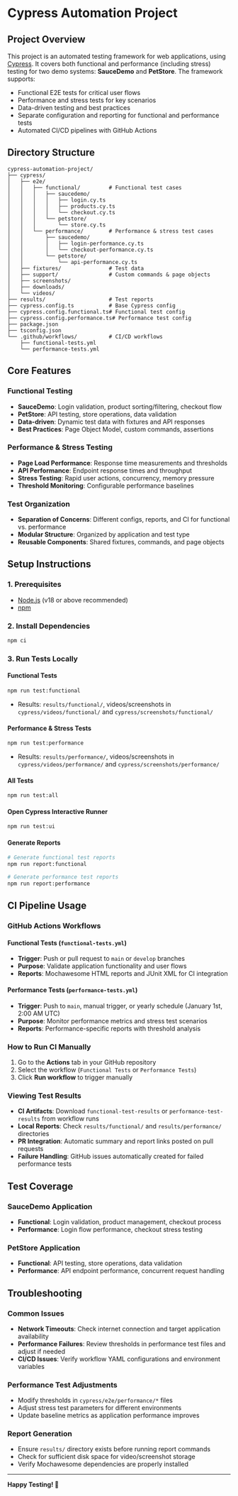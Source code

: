 # Cypress Automation Project

## Project Overview

This project is an automated testing framework for web applications, using [Cypress](https://www.cypress.io/). It covers both functional and performance (including stress) testing for two demo systems: **SauceDemo** and **PetStore**. The framework supports:

- Functional E2E tests for critical user flows
- Performance and stress tests for key scenarios
- Data-driven testing and best practices
- Separate configuration and reporting for functional and performance tests
- Automated CI/CD pipelines with GitHub Actions

## Directory Structure

```
cypress-automation-project/
├── cypress/
│   ├── e2e/
│   │   ├── functional/         # Functional test cases
│   │   │   ├── saucedemo/
│   │   │   │   ├── login.cy.ts
│   │   │   │   ├── products.cy.ts
│   │   │   │   └── checkout.cy.ts
│   │   │   └── petstore/
│   │   │       └── store.cy.ts
│   │   └── performance/        # Performance & stress test cases
│   │       ├── saucedemo/
│   │       │   ├── login-performance.cy.ts
│   │       │   └── checkout-performance.cy.ts
│   │       └── petstore/
│   │           └── api-performance.cy.ts
│   ├── fixtures/               # Test data
│   ├── support/                # Custom commands & page objects
│   ├── screenshots/
│   ├── downloads/
│   └── videos/
├── results/                    # Test reports
├── cypress.config.ts           # Base Cypress config
├── cypress.config.functional.ts# Functional test config
├── cypress.config.performance.ts# Performance test config
├── package.json
├── tsconfig.json
└── .github/workflows/          # CI/CD workflows
    ├── functional-tests.yml
    └── performance-tests.yml
```

## Core Features

### Functional Testing
- **SauceDemo**: Login validation, product sorting/filtering, checkout flow
- **PetStore**: API testing, store operations, data validation
- **Data-driven**: Dynamic test data with fixtures and API responses
- **Best Practices**: Page Object Model, custom commands, assertions

### Performance & Stress Testing
- **Page Load Performance**: Response time measurements and thresholds
- **API Performance**: Endpoint response times and throughput
- **Stress Testing**: Rapid user actions, concurrency, memory pressure
- **Threshold Monitoring**: Configurable performance baselines

### Test Organization
- **Separation of Concerns**: Different configs, reports, and CI for functional vs. performance
- **Modular Structure**: Organized by application and test type
- **Reusable Components**: Shared fixtures, commands, and page objects

## Setup Instructions

### 1. Prerequisites
- [Node.js](https://nodejs.org/) (v18 or above recommended)
- [npm](https://www.npmjs.com/)

### 2. Install Dependencies
```bash
npm ci
```

### 3. Run Tests Locally

#### Functional Tests
```bash
npm run test:functional
```
- Results: `results/functional/`, videos/screenshots in `cypress/videos/functional/` and `cypress/screenshots/functional/`

#### Performance & Stress Tests
```bash
npm run test:performance
```
- Results: `results/performance/`, videos/screenshots in `cypress/videos/performance/` and `cypress/screenshots/performance/`

#### All Tests
```bash
npm run test:all
```

#### Open Cypress Interactive Runner
```bash
npm run test:ui
```

#### Generate Reports
```bash
# Generate functional test reports
npm run report:functional

# Generate performance test reports
npm run report:performance
```

## CI Pipeline Usage

### GitHub Actions Workflows

#### Functional Tests (`functional-tests.yml`)
- **Trigger**: Push or pull request to `main` or `develop` branches
- **Purpose**: Validate application functionality and user flows
- **Reports**: Mochawesome HTML reports and JUnit XML for CI integration

#### Performance Tests (`performance-tests.yml`)
- **Trigger**: Push to `main`, manual trigger, or yearly schedule (January 1st, 2:00 AM UTC)
- **Purpose**: Monitor performance metrics and stress test scenarios
- **Reports**: Performance-specific reports with threshold analysis

### How to Run CI Manually
1. Go to the **Actions** tab in your GitHub repository
2. Select the workflow (`Functional Tests` or `Performance Tests`)
3. Click **Run workflow** to trigger manually

### Viewing Test Results
- **CI Artifacts**: Download `functional-test-results` or `performance-test-results` from workflow runs
- **Local Reports**: Check `results/functional/` and `results/performance/` directories
- **PR Integration**: Automatic summary and report links posted on pull requests
- **Failure Handling**: GitHub issues automatically created for failed performance tests

## Test Coverage

### SauceDemo Application
- **Functional**: Login validation, product management, checkout process
- **Performance**: Login flow performance, checkout stress testing

### PetStore Application
- **Functional**: API testing, store operations, data validation
- **Performance**: API endpoint performance, concurrent request handling

## Troubleshooting

### Common Issues
- **Network Timeouts**: Check internet connection and target application availability
- **Performance Failures**: Review thresholds in performance test files and adjust if needed
- **CI/CD Issues**: Verify workflow YAML configurations and environment variables

### Performance Test Adjustments
- Modify thresholds in `cypress/e2e/performance/*` files
- Adjust stress test parameters for different environments
- Update baseline metrics as application performance improves

### Report Generation
- Ensure `results/` directory exists before running report commands
- Check for sufficient disk space for video/screenshot storage
- Verify Mochawesome dependencies are properly installed

---

**Happy Testing! 🚀** 